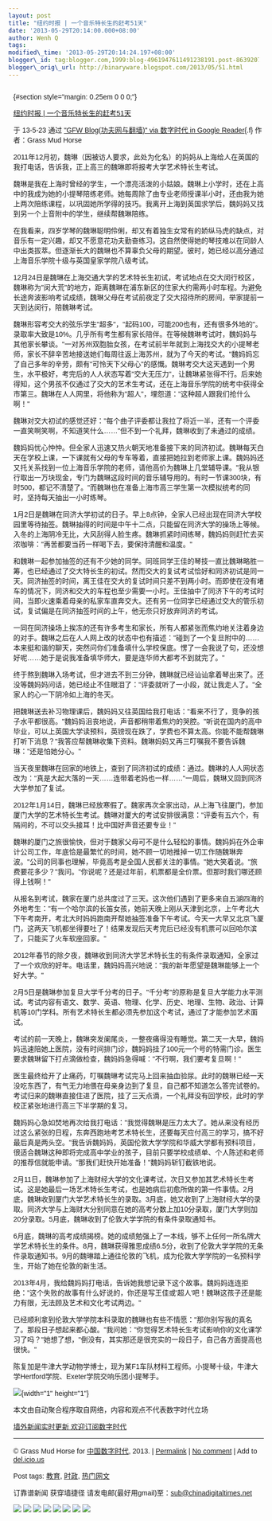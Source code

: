 ```yaml
--- 
layout: post 
title: "纽约时报 | 一个音乐特长生的赶考51天" 
date: '2013-05-29T20:14:00.000+08:00' 
author: Wenh Q
tags:
modified\_time: '2013-05-29T20:14:24.197+08:00' 
blogger\_id: tag:blogger.com,1999:blog-4961947611491238191.post-8639207855209039197
blogger\_orig\_url: http://binaryware.blogspot.com/2013/05/51.html
---
```

<div
style="font-family: sans-serif; margin: 0px 10px; overflow: auto; width: 100%;">

 {#section style="margin: 0.25em 0 0 0;"}

<div>

[纽约时报 |
一个音乐特长生的赶考51天](http://feedproxy.google.com/~r/chinagfwblog/~3/U1e3srpTegw/)

</div>

<div style="margin-bottom: 0.5em;">

于 13-5-23 通过 ["GFW Blog(功夫网与翻墙)" via 数字时代 in Google
Reader](http://feeds2.feedburner.com/chinagfwblog){.f} 作者：Grass Mud
Horse

</div>



<div>

2011年12月初，魏琳（因被访人要求，此处为化名）的妈妈从上海给人在英国的我打电话，告诉我，正上高三的魏琳即将报考大学艺术特长生考试。

魏琳是我在上海时曾经的学生，一个漂亮活泼的小姑娘。魏琳上小学时，还在上高中的我成为她的小提琴陪练老师。她每周除了由专业老师授课半小时，还由我为她上两次陪练课程，以巩固她所学得的技巧。我离开上海到英国求学后，魏妈妈又找到另一个上音附中的学生，继续帮魏琳陪练。

<div>

在我看来，四岁学琴的魏琳聪明伶俐，却又有着独生女常有的娇纵马虎的缺点，对音乐有一定兴趣，却又不愿意花功夫勤奋练习。这自然使得她的琴技难以在同龄人中出类拔萃。但逐渐长大的魏琳也不算辜负父母的期望。彼时，她已经以高分通过上海音乐学院十级与英国皇家学院八级考试。

12月24日是魏琳在上海交通大学的艺术特长生初试，考试地点在交大闵行校区，魏琳称为"闵大荒"的地方，距离魏琳在浦东新区的住家大约需两小时车程。为避免长途奔波影响考试成绩，魏琳父母在考试前夜定了交大招待所的房间，举家提前一天到达闵行，陪魏琳考试。

魏琳形容考交大的弦乐学生"超多"，"起码100，可能200也有，还有很多外地的"。录取率大致是10%。几乎所有考生都有家长陪伴。在等候魏琳考试时，魏妈妈与其他家长攀谈。"一对苏州双胞胎女孩，在考试前半年就到上海找交大的小提琴老师，家长不辞辛苦地接送她们每周往返上海苏州，就为了今天的考试。"魏妈妈忘了自己多年的辛劳，颇有"可怜天下父母心"的感慨。魏琳考交大这天遇到一个男生，水平极好，考完后的人人状态写着"交大无压力"，让魏琳紧张得不行。后来她得知，这个男孩不仅通过了交大的艺术生考试，还在上海音乐学院的统考中获得全市第三。魏琳在人人网里，将他称为"超人"，埋怨道："这种超人跟我们抢什么啊！"

魏琳对交大初试的感觉还好："每个曲子评委都让我拉了将近一半，还有一个评委一直笑啊笑啊，不知道笑什么……"但不到一个礼拜，魏琳收到了未通过的成绩。

魏妈妈忧心忡忡。但全家人迅速又热火朝天地准备接下来的同济初试。魏琳每天白天在学校上课，一下课就有父母的专车等着，直接把她拉到老师家上课。魏妈妈还又托关系找到一位上海音乐学院的老师，请他高价为魏琳上几堂辅导课。"我从银行取出一万块现金，专门为魏琳这段时间的音乐辅导用的。有时一节课300块，有时500，都记不清楚了。"而魏琳也在准备上海市高三学生第一次模拟统考的同时，坚持每天抽出一小时练琴。

1月2日是魏琳在同济大学初试的日子。早上8点钟，全家人已经出现在同济大学校园里等待抽签。魏琳抽得的时间是中午十二点，只能留在同济大学的操场上等候。入冬的上海阴冷无比，大风刮得人脸生疼。魏琳抓紧时间练琴，魏妈妈则赶忙去买浓咖啡："再苦都要当药一样喝下去，要保持清醒和温度。"

和魏琳一起参加抽签的还有不少她的同学。同班同学王佳的琴技一直比魏琳略胜一筹，也已经通过了交大特长生的初试。然而交大的复试考试恰好和同济初试是同一天。同济抽签的时间，离王佳在交大的复试时间只差不到两小时。而即使在没有堵车的情况下，同济和交大的车程也至少需要一小时。王佳抽中了同济下午的考试时间，当即火速乘着母亲的私家车直奔交大。还有另一位同学已经通过交大的管乐初试，复试偏是在同济抽签时间的上午，他无奈只好放弃同济的考试。

一同在同济操场上挨冻的还有许多考生和家长，所有人都紧张而焦灼地关注着身边的对手。魏琳之后在人人网上改的状态中也有描述："碰到了一个复旦附中的……本来挺和谐的聊天，突然问你们准备填什么学校保底。愣了一会我说了句，还没想好呢……她于是说我准备填华师大，要是连华师大都考不到就完了。"

终于熬到魏琳入场考试，但才进去不到三分钟，魏琳就已经讪讪拿着琴出来了。还没等魏妈妈问话，她已经止不住眼泪了："评委就听了一小段，就让我走人了。"全家人的心一下阴冷如上海的冬天。

把魏琳送去补习物理课后，魏妈妈又往英国给我打电话："看来不行了，竞争的孩子水平都很高。"魏妈妈沮丧地说，声音都稍带着焦灼的哭腔。"听说在国内的高中毕业，可以上英国大学读预科，英镑现在跌了，学费也不算太高。你能不能帮魏琳打听下消息？"我答应帮魏琳收集下资料。魏琳妈妈又再三叮嘱我不要告诉魏琳："还是怕她分心。"

当天夜里魏琳在回家的地铁上，查到了同济初试的成绩：通过。魏琳的人人网状态改为："真是大起大落的一天……连带着老妈也一样……"一周后，魏琳又回到同济大学参加了复试。

2012年1月14日，魏琳已经放寒假了。魏家再次全家出动，从上海飞往厦门，参加厦门大学的艺术特长生考试。魏琳对厦大的考试安排很满意："评委有五六个，有隔间的，不可以交头接耳！比中国好声音还要专业！"

魏琳的厦门之旅很愉快，但对于魏家父母可不是什么轻松的事情。魏妈妈在外企审计公司工作，年底恰是最繁忙的时间，她不顾一切地推掉一切工作随魏琳奔波。"公司的同事也理解，毕竟高考是全国人民都关注的事情。"她大笑着说。"旅费要花多少？"我问。"你说呢？还是过年前，机票都是全价票。但那时我们哪还顾得上钱啊！"

从报名到考试，魏家在厦门总共度过了三天。这次他们遇到了更多来自五湖四海的外地考生："有一个哈尔滨的长笛女孩，她前天晚上刚从天津到北京，上午考北大下午考南开，考北大时妈妈跑南开帮她抽签准备下午考试。今天一大早又北京飞厦门，这两天飞机都坐得要吐了！结果发现后天考完后已经没有机票可以回哈尔滨了，只能买了火车软座回家。"

2012年春节的除夕夜，魏琳收到同济大学艺术特长生的有条件录取通知，全家过了一个欢欣的好年。电话里，魏妈妈高兴地说："我的新年愿望是魏琳能够上一个好大学。"

2月5日是魏琳参加复旦大学千分考的日子。"千分考"的原称是复旦大学能力水平测试。考试内容有语文、数学、英语、物理、化学、历史、地理、生物、政治、计算机等10门学科。所有艺术特长生都必须先参加这个考试，通过了才能参加艺术面试。

考试的前一天晚上，魏琳突发阑尾炎，一整夜痛得没有睡觉。第二天一大早，魏妈妈迅速陪她上医院，没有时间排门诊，魏妈妈挂了100元一个号的特需门诊。医生要求魏琳留下打点滴做检查，魏妈妈急得喊："不行啊，我们要考复旦啊！"

医生最终给开了止痛药，叮嘱魏琳考试完马上回来抽血验尿。此时的魏琳已经一天没吃东西了，有气无力地偎在母亲身边到了复旦，自己都不知道怎么答完试卷的。考试归来的魏琳直接住进了医院，挂了三天点滴，一个礼拜没有回学校，此时的学校正紧张地进行高三下半学期的复习。

魏妈妈心急如焚地再次给我打电话："我觉得魏琳是压力太大了。她从来没有经历过这么紧张的日程，东奔西跑地考艺术特长生，还要每天应付高三的学习，搞不好最后真是两头空。"我告诉魏妈妈，英国伦敦大学学院和华威大学都有预科项目，很适合魏琳这种即将完成高中学业的孩子，目前只要学校成绩单、个人陈述和老师的推荐信就能申请。"那我们赶快开始准备！"魏妈妈斩钉截铁地说。

2月11日，魏琳参加了上海财经大学的文化课考试，次日又参加其艺术特长生考试。这是她最后一场艺术特长生考试，也是她病后初愈所做的第一件事情。2月底，魏琳收到厦门大学艺术特长生的录取。3月底，她又收到了上海财经大学的录取。同济大学与上海财大分别同意在她的高考分数上加10分录取，厦门大学则加20分录取。5月底，魏琳收到了伦敦大学学院的有条件录取通知书。

6月底，魏琳的高考成绩揭榜。她的成绩勉强上了一本线，够不上任何一所名牌大学艺术特长生的条件。8月，魏琳获得雅思成绩6.5分，收到了伦敦大学学院的无条件录取通知书。9月的魏琳踏上通往伦敦的飞机，成为伦敦大学学院的一名预科学生，开始了她在伦敦的新生活。

2013年4月，我给魏妈妈打电话，告诉她我想记录下这个故事。魏妈妈连连拒绝："这个失败的故事有什么好说的，你还是写王佳或'超人'吧！魏琳这孩子还是能力有限，无法顾及艺术和文化考试两边。"

已经顺利拿到伦敦大学学院本科录取的魏琳也有些不情愿："那你别写我的真名了。那段日子想起来都心酸。"我问她："你觉得艺术特长生考试影响你的文化课学习了吗？"她想了想，"倒没有，其实那还是很充实的一段日子，自己各方面提高也很快。"

<div>

陈复加是牛津大学动物学博士，现为某F1车队材料工程师。小提琴十级，牛津大学Hertford学院、Exeter学院交响乐团小提琴手。 

</div>

</div>

</div>

![](http://feeds.feedburner.com/~r/nytcn/~4/DDL7KZTcaB4){width="1"
height="1"}

本文由自动聚合程序取自网络，内容和观点不代表数字时代立场

[墙外新闻实时更新 欢迎订阅数字时代](http://eepurl.com/msuvD)










------------------------------------------------------------------------

© Grass Mud Horse for
[中国数字时代](https://kexueshangwang.info/chinese), 2013. |
[Permalink](https://kexueshangwang.info/chinese/2013/05/%e7%ba%bd%e7%ba%a6%e6%97%b6%e6%8a%a5-%e4%b8%80%e4%b8%aa%e9%9f%b3%e4%b9%90%e7%89%b9%e9%95%bf%e7%94%9f%e7%9a%84%e8%b5%b6%e8%80%8351%e5%a4%a9/)
| [No
comment](https://kexueshangwang.info/chinese/2013/05/%e7%ba%bd%e7%ba%a6%e6%97%b6%e6%8a%a5-%e4%b8%80%e4%b8%aa%e9%9f%b3%e4%b9%90%e7%89%b9%e9%95%bf%e7%94%9f%e7%9a%84%e8%b5%b6%e8%80%8351%e5%a4%a9/#comments)
| Add to
[del.icio.us](http://del.icio.us/post?url=https://kexueshangwang.info/chinese/2013/05/%e7%ba%bd%e7%ba%a6%e6%97%b6%e6%8a%a5-%e4%b8%80%e4%b8%aa%e9%9f%b3%e4%b9%90%e7%89%b9%e9%95%bf%e7%94%9f%e7%9a%84%e8%b5%b6%e8%80%8351%e5%a4%a9/&title=%E7%BA%BD%E7%BA%A6%E6%97%B6%E6%8A%A5%20%7C%20%E4%B8%80%E4%B8%AA%E9%9F%B3%E4%B9%90%E7%89%B9%E9%95%BF%E7%94%9F%E7%9A%84%E8%B5%B6%E8%80%8351%E5%A4%A9)

Post tags:
[教育](https://kexueshangwang.info/chinese/tag/%e6%95%99%e8%82%b2/?category=10466),
[时政](https://kexueshangwang.info/chinese/tag/%e6%97%b6%e6%94%bf/?category=10466),
[热门网文](https://kexueshangwang.info/chinese/tag/%e7%83%ad%e9%97%a8%e7%bd%91%e6%96%87/?category=10466)

订靠谱新闻 获穿墙捷径
请发电邮(最好用gmail)至：sub@chinadigitaltimes.net



<div>

[![](http://feeds.feedburner.com/~ff/chinagfwblog?d=yIl2AUoC8zA)](http://feeds.feedburner.com/~ff/chinagfwblog?a=U1e3srpTegw:jwo5OyNQ-G0:yIl2AUoC8zA)
[![](http://feeds.feedburner.com/~ff/chinagfwblog?i=U1e3srpTegw:jwo5OyNQ-G0:-BTjWOF_DHI)](http://feeds.feedburner.com/~ff/chinagfwblog?a=U1e3srpTegw:jwo5OyNQ-G0:-BTjWOF_DHI)
[![](http://feeds.feedburner.com/~ff/chinagfwblog?i=U1e3srpTegw:jwo5OyNQ-G0:F7zBnMyn0Lo)](http://feeds.feedburner.com/~ff/chinagfwblog?a=U1e3srpTegw:jwo5OyNQ-G0:F7zBnMyn0Lo)
[![](http://feeds.feedburner.com/~ff/chinagfwblog?i=U1e3srpTegw:jwo5OyNQ-G0:V_sGLiPBpWU)](http://feeds.feedburner.com/~ff/chinagfwblog?a=U1e3srpTegw:jwo5OyNQ-G0:V_sGLiPBpWU)
[![](http://feeds.feedburner.com/~ff/chinagfwblog?d=qj6IDK7rITs)](http://feeds.feedburner.com/~ff/chinagfwblog?a=U1e3srpTegw:jwo5OyNQ-G0:qj6IDK7rITs)
[![](http://feeds.feedburner.com/~ff/chinagfwblog?d=l6gmwiTKsz0)](http://feeds.feedburner.com/~ff/chinagfwblog?a=U1e3srpTegw:jwo5OyNQ-G0:l6gmwiTKsz0)
[![](http://feeds.feedburner.com/~ff/chinagfwblog?i=U1e3srpTegw:jwo5OyNQ-G0:gIN9vFwOqvQ)](http://feeds.feedburner.com/~ff/chinagfwblog?a=U1e3srpTegw:jwo5OyNQ-G0:gIN9vFwOqvQ)
[![](http://feeds.feedburner.com/~ff/chinagfwblog?d=TzevzKxY174)](http://feeds.feedburner.com/~ff/chinagfwblog?a=U1e3srpTegw:jwo5OyNQ-G0:TzevzKxY174)

</div>

</div>

